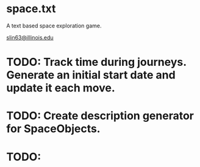 # space.txt

A text based space exploration game.

slin63@illinois.edu


# TODO: Track time during journeys. Generate an initial start date and update it each move.
# TODO: Create description generator for SpaceObjects.
# TODO: 